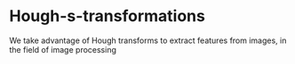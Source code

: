 # Hough-s-transformations
We take advantage of Hough transforms to extract features from images, in the field of image processing
